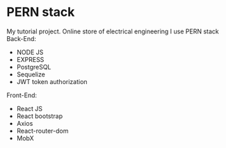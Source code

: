 # PERN stack 

My tutorial project. 
Online store of electrical engineering
I use PERN stack
Back-End:
- NODE JS
- EXPRESS
- PostgreSQL
- Sequelize
- JWT token authorization

Front-End:
- React JS
- React bootstrap
- Axios
- React-router-dom
- MobX